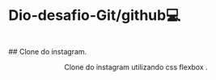 # Dio-desafio-Git/github:computer:
</br>
## Clone do instagram.



<p align="center">Clone  do instagram utilizando css flexbox .</p>



